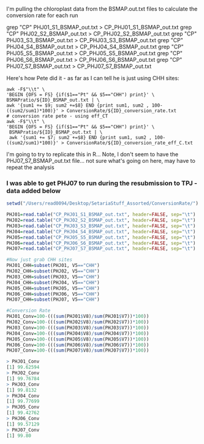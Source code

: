 

I'm pulling the chloroplast data from the BSMAP.out.txt files to calculate the conversion rate for each run

grep "CP" PHJ01_S1_BSMAP_out.txt > CP_PHJ01_S1_BSMAP_out.txt
grep "CP" PHJ02_S2_BSMAP_out.txt > CP_PHJ02_S2_BSMAP_out.txt
grep "CP" PHJ03_S3_BSMAP_out.txt > CP_PHJ03_S3_BSMAP_out.txt
grep "CP" PHJ04_S4_BSMAP_out.txt > CP_PHJ04_S4_BSMAP_out.txt
grep "CP" PHJ05_S5_BSMAP_out.txt > CP_PHJ05_S5_BSMAP_out.txt
grep "CP" PHJ06_S6_BSMAP_out.txt > CP_PHJ06_S6_BSMAP_out.txt
grep "CP" PHJ07_S7_BSMAP_out.txt > CP_PHJ07_S7_BSMAP_out.txt

Here's how Pete did it - as far as I can tell he is just using CHH sites:

````
awk -F$"\\t" \
'BEGIN {OFS = FS} {if($1=="Pt" && $5=="CHH") print}' \
BSMAPratio/${ID}_BSMAP_out.txt | \
awk '{sum1 += $9; sum2 +=$8} END {print sum1, sum2 , 100-((sum2/sum1)*100)}' > ConversionRate/${ID}_conversion_rate.txt
# conversion rate pete - using eff_CT
awk -F$"\\t" \
'BEGIN {OFS = FS} {if($1=="Pt" && $5=="CHH") print}' \
 BSMAPratio/${ID}_BSMAP_out.txt | \
 awk '{sum1 += $7; sum2 +=$8} END {print sum1, sum2 , 100-((sum2/sum1)*100)}' > ConversionRate/${ID}_conversion_rate_eff_C.txt
 ````
 
 I'm going to try to replicate this in R...
Note, I don't seem to have the PHJ07_S7_BSMAP_out.txt file... not sure what's going on here, may have to repeat the analysis
### I was able to get PHJ07 to run during the resubmission to TPJ - data added below

````R
setwd("/Users/read0094/Desktop/SetariaStuff_Assorted/ConversionRate/")

PHJ01=read.table("CP_PHJ01_S1_BSMAP_out.txt", header=FALSE, sep="\t")
PHJ02=read.table("CP_PHJ02_S2_BSMAP_out.txt", header=FALSE, sep="\t")
PHJ03=read.table("CP_PHJ03_S3_BSMAP_out.txt", header=FALSE, sep="\t")
PHJ04=read.table("CP_PHJ04_S4_BSMAP_out.txt", header=FALSE, sep="\t")
PHJ05=read.table("CP_PHJ05_S5_BSMAP_out.txt", header=FALSE, sep="\t")
PHJ06=read.table("CP_PHJ06_S6_BSMAP_out.txt", header=FALSE, sep="\t")
PHJ07=read.table("CP_PHJ07_S7_BSMAP_out.txt", header=FALSE, sep="\t")

#Now just grab CHH sites
PHJ01_CHH=subset(PHJ01, V5=="CHH")
PHJ02_CHH=subset(PHJ02, V5=="CHH")
PHJ03_CHH=subset(PHJ03, V5=="CHH")
PHJ04_CHH=subset(PHJ04, V5=="CHH")
PHJ05_CHH=subset(PHJ05, V5=="CHH")
PHJ06_CHH=subset(PHJ06, V5=="CHH")
PHJ07_CHH=subset(PHJ07, V5=="CHH")

#Conversion Rate
PHJ01_Conv=100-(((sum(PHJ01$V8)/sum(PHJ01$V7))*100))
PHJ02_Conv=100-(((sum(PHJ02$V8)/sum(PHJ02$V7))*100))
PHJ03_Conv=100-(((sum(PHJ03$V8)/sum(PHJ03$V7))*100))
PHJ04_Conv=100-(((sum(PHJ04$V8)/sum(PHJ04$V7))*100))
PHJ05_Conv=100-(((sum(PHJ05$V8)/sum(PHJ05$V7))*100))
PHJ06_Conv=100-(((sum(PHJ06$V8)/sum(PHJ06$V7))*100))
PHJ07_Conv=100-(((sum(PHJ07$V8)/sum(PHJ07$V7))*100))

> PHJ01_Conv
[1] 99.62594
> PHJ02_Conv
[1] 99.76784
> PHJ03_Conv
[1] 99.8132
> PHJ04_Conv
[1] 99.77699
> PHJ05_Conv
[1] 99.42762
> PHJ06_Conv
[1] 99.57129
> PHJ07_Conv
[1] 99.80
````
